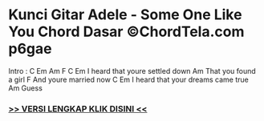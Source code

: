 
 # Kunci Gitar Adele - Some One Like You Chord Dasar ©ChordTela.com p6gae


Intro : C Em Am F C Em I heard that youre settled down Am That you found a girl F And youre married now C Em I heard that your dreams came true Am Guess

###  <a href="https://shortlighzx.web.app?sq=Kunci Gitar Adele - Some One Like You Chord Dasar ©ChordTela.com"> >> VERSI LENGKAP KLIK DISINI << </a>
